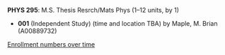 **PHYS 295**: M.S. Thesis Resrch/Mats Phys (1–12 units, by 1)

- **001** (Independent Study) (time and location TBA) by Maple, M. Brian (A00889732)

[Enrollment numbers over time](./PHYS295.tsv)
